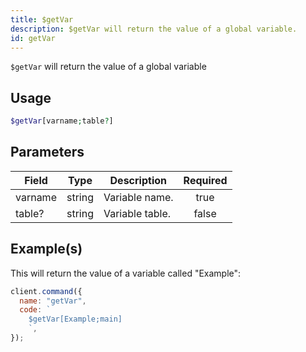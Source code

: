 ```yaml
---
title: $getVar
description: $getVar will return the value of a global variable.
id: getVar
---
```


`$getVar` will return the value of a global variable

## Usage

```php
$getVar[varname;table?]
```

## Parameters

| Field   | Type   | Description     | Required |
| ------- | ------ | --------------- | :------: |
| varname | string | Variable name.  |   true   |
| table?  | string | Variable table. |  false   |

## Example(s)

This will return the value of a variable called "Example":

```javascript
client.command({
  name: "getVar",
  code: `
    $getVar[Example;main]
    `,
});
```
